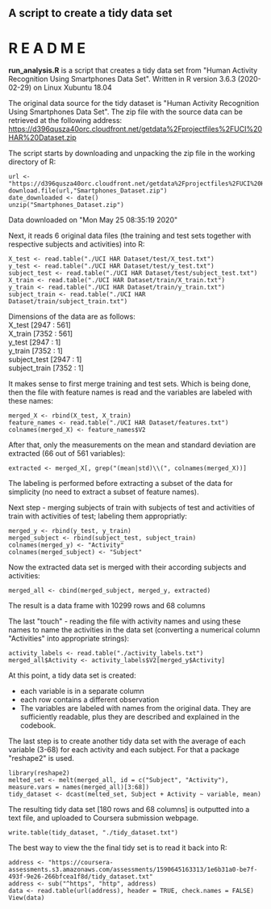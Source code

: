## A script to create a tidy data set


#        **R E A D M E**


**run_analysis.R** is a script that creates a tidy data set from "Human Activity Recognition Using Smartphones Data Set". Written in R version 3.6.3 (2020-02-29) on Linux Xubuntu 18.04


The original data source for the tidy dataset is "Human Activity Recognition Using Smartphones Data Set". The zip file with the source data can be retrieved at the following address:  
https://d396qusza40orc.cloudfront.net/getdata%2Fprojectfiles%2FUCI%20HAR%20Dataset.zip

The script starts by downloading and unpacking the zip file in the working directory of R:
```{r, eval = FALSE}
url <- "https://d396qusza40orc.cloudfront.net/getdata%2Fprojectfiles%2FUCI%20HAR%20Dataset.zip"
download.file(url,"Smartphones_Dataset.zip")
date_downloaded <- date()
unzip("Smartphones_Dataset.zip")
```
Data downloaded on "Mon May 25 08:35:19 2020"

Next, it reads 6 original data files (the training and test sets together with respective subjects and activities) into R:
```{r, eval = FALSE}
X_test <- read.table("./UCI HAR Dataset/test/X_test.txt")
y_test <- read.table("./UCI HAR Dataset/test/y_test.txt")
subject_test <- read.table("./UCI HAR Dataset/test/subject_test.txt")
X_train <- read.table("./UCI HAR Dataset/train/X_train.txt")
y_train <- read.table("./UCI HAR Dataset/train/y_train.txt")
subject_train <- read.table("./UCI HAR Dataset/train/subject_train.txt")
```

Dimensions of the data are as follows:  
X_test [2947 : 561]  
X_train [7352 : 561]  
y_test [2947 : 1]  
y_train [7352 : 1]  
subject_test [2947 : 1]  
subject_train [7352 : 1]  

It makes sense to first merge training and test sets. Which is being done, then the file with feature names is read and the variables are labeled with these names:
```{r, eval = FALSE}
merged_X <- rbind(X_test, X_train)
feature_names <- read.table("./UCI HAR Dataset/features.txt")
colnames(merged_X) <- feature_names$V2
```

After that, only the measurements on the mean and standard deviation are extracted (66 out of 561 variables):
```{r, eval = FALSE}
extracted <- merged_X[, grep("(mean|std)\\(", colnames(merged_X))]
```

The labeling is performed before extracting a subset of the data for simplicity (no need to extract a subset of feature names).

Next step - merging subjects of train with subjects of test and activities of train with activities of test; labeling them appropriatly:
```{r, eval = FALSE}
merged_y <- rbind(y_test, y_train)
merged_subject <- rbind(subject_test, subject_train)
colnames(merged_y) <- "Activity"
colnames(merged_subject) <- "Subject"
```

Now the extracted data set is merged with their according subjects and activities:
```{r, eval = FALSE}
merged_all <- cbind(merged_subject, merged_y, extracted)
```
The result is a data frame with 10299 rows and 68 columns

The last "touch" - reading the file with activity names and using these names to name the activities in the data set (converting a numerical column "Activities" into appropriate strings):
```{r, eval = FALSE}
activity_labels <- read.table("./activity_labels.txt")
merged_all$Activity <- activity_labels$V2[merged_y$Activity]
```
At this point, a tidy data set is created:
* each variable is in a separate column
* each row contains a different observation
* The variables are labeled with names from the original data. They are sufficiently readable, plus they are described and explained in the codebook.


The last step is to create another tidy data set with the average of each variable (3-68) for each activity and each subject. For that a package "reshape2" is used.
```{r, eval = FALSE}
library(reshape2)
melted_set <- melt(merged_all, id = c("Subject", "Activity"), measure.vars = names(merged_all)[3:68])
tidy_dataset <- dcast(melted_set, Subject + Activity ~ variable, mean)
```
The resulting tidy data set [180 rows and 68 columns] is outputted into a text file, and uploaded to Coursera submission webpage.
```{r, eval = FALSE}
write.table(tidy_dataset, "./tidy_dataset.txt")
```

The best way to view the the final tidy set is to read it back into R:
```{r, eval = FALSE}
address <- "https://coursera-assessments.s3.amazonaws.com/assessments/1590645163313/1e6b31a0-be7f-493f-9e26-266bfcea1f8d/tidy_dataset.txt"
address <- sub("^https", "http", address)
data <- read.table(url(address), header = TRUE, check.names = FALSE) 
View(data)
```
